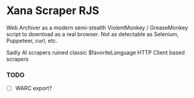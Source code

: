 # Xana Scraper RJS

Web Archiver as a modern semi-stealth ViolentMonkey / GreaseMonkey script
to download as a real browser. Not as detectable as Selenium, Puppeteer, curl, etc.

Sadly AI scrapers ruined classic
$favoriteLanguage HTTP Client based scrapers

### TODO

- [ ] WARC export?